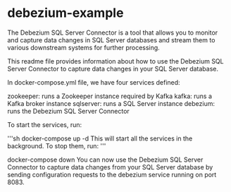 # debezium-example
The Debezium SQL Server Connector is a tool that allows you to monitor and capture data changes in SQL Server databases and stream them to various downstream systems for further processing.

This readme file provides information about how to use the Debezium SQL Server Connector to capture data changes in your SQL Server database.

In docker-compose.yml file, we have four services defined:

zookeeper: runs a Zookeeper instance required by Kafka
kafka: runs a Kafka broker instance
sqlserver: runs a SQL Server instance
debezium: runs the Debezium SQL Server Connector

To start the services, run:

'''sh
docker-compose up -d
This will start all the services in the background. To stop them, run:
'''

docker-compose down
You can now use the Debezium SQL Server Connector to capture data changes from your SQL Server database by sending configuration requests to the debezium service running on port 8083.
